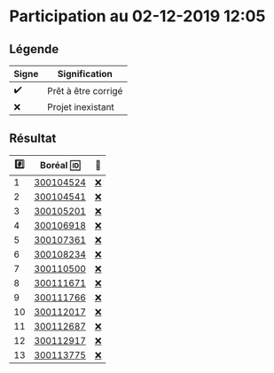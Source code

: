 # Participation au 02-12-2019 12:05

## Légende

| Signe              | Signification                 |
|--------------------|-------------------------------|
| :heavy_check_mark: | Prêt à être corrigé           |
| :x:                | Projet inexistant             |

## Résultat

|:hash:| Boréal :id:                | :100:              |
|------|----------------------------|--------------------|
| 1 | [300104524](b300104524-tab-ng) | [:x:](Correction.md#etudiant-300104524) |
| 2 | [300104541](b300104541-tab-ng) | [:x:](Correction.md#etudiant-300104541) |
| 3 | [300105201](b300105201-tab-ng) | [:x:](Correction.md#etudiant-300105201) |
| 4 | [300106918](b300106918-tab-ng) | [:x:](Correction.md#etudiant-300106918) |
| 5 | [300107361](b300107361-tab-ng) | [:x:](Correction.md#etudiant-300107361) |
| 6 | [300108234](b300108234-tab-ng) | [:x:](Correction.md#etudiant-300108234) |
| 7 | [300110500](b300110500-tab-ng) | [:x:](Correction.md#etudiant-300110500) |
| 8 | [300111671](b300111671-tab-ng) | [:x:](Correction.md#etudiant-300111671) |
| 9 | [300111766](b300111766-tab-ng) | [:x:](Correction.md#etudiant-300111766) |
| 10 | [300112017](b300112017-tab-ng) | [:x:](Correction.md#etudiant-300112017) |
| 11 | [300112687](b300112687-tab-ng) | [:x:](Correction.md#etudiant-300112687) |
| 12 | [300112917](b300112917-tab-ng) | [:x:](Correction.md#etudiant-300112917) |
| 13 | [300113775](b300113775-tab-ng) | [:x:](Correction.md#etudiant-300113775) |
